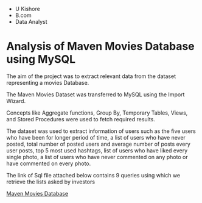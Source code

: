 
- U Kishore
- B.com
- Data Analyst

# Analysis of Maven Movies Database using MySQL

The aim of the project was to extract relevant data from the dataset representing a movies Database.

The Maven Movies Dataset was transferred to MySQL using the Import Wizard.

Concepts like Aggregate functions, Group By, Temporary Tables, Views, and Stored Procedures were used to fetch required results.

The dataset was used to extract information of users such as the five users who have been for longer period of time, a list of users who have never posted, total number of posted users and average number of posts every user posts, top 5 most used hashtags, list of users who have liked every single photo, a list of users who have never commented on any photo or have commented on every photo.

The link of Sql file attached below contains 9 queries using which we retrieve the lists asked by investors

[Maven Movies Database](https://github.com/ukishore33/Analysing-of-Maven-Movies-Database/blob/main/Analysing%20Maven%20Movies%20Database.sql)
